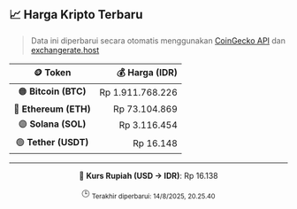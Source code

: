 

<!-- HARGA_KRIPTO -->
## 📈 Harga Kripto Terbaru

> Data ini diperbarui secara otomatis menggunakan [CoinGecko API](https://www.coingecko.com/) dan [exchangerate.host](https://exchangerate.host/)

<div align="center">

| 🪙 Token | 💰 Harga (IDR) |
|:------:|---------------:|
| 🟠 **Bitcoin (BTC)**   | Rp 1.911.768.226 |
| 🔵 **Ethereum (ETH)**  | Rp 73.104.869 |
| 🟣 **Solana (SOL)**    | Rp 3.116.454 |
| 🟢 **Tether (USDT)**   | Rp 16.148 |

---

💱 **Kurs Rupiah (USD → IDR)**: Rp 16.138

🕒 <sub>Terakhir diperbarui: 14/8/2025, 20.25.40</sub>

</div>
<!-- /HARGA_KRIPTO -->